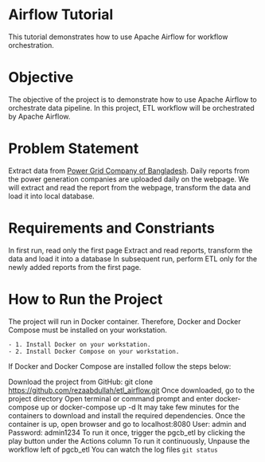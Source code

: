 # Airflow Tutorial
This tutorial demonstrates how to use Apache Airflow for workflow orchestration.

# Objective
The objective of the project is to demonstrate how to use Apache Airflow to orchestrate data pipeline. In this project, ETL workflow will be orchestrated by Apache Airflow.

# Problem Statement
Extract data from [Power Grid Company of Bangladesh](https://pgcb.gov.bd/site/page/0dd38e19-7c70-4582-95ba-078fccb609a8/-). Daily reports from the power generation companies are uploaded daily on the webpage. We will extract and read the report from the webpage, transform the data and load it into local database.

# Requirements and Constriants
In first run, read only the first page
Extract and read reports, transform the data and load it into a database
In subsequent run, perform ETL only for the newly added reports from the first page.

# How to Run the Project
The project will run in Docker container. Therefore, Docker and Docker Compose must be installed on your workstation.

    - 1. Install Docker on your workstation.
    - 2. Install Docker Compose on your workstation.
If Docker and Docker Compose are installed follow the steps below:

Download the project from GitHub: git clone https://github.com/rezaabdullah/etl_airflow.git
Once downloaded, go to the project directory
Open terminal or command prompt and enter docker-compose up or docker-compose up -d
It may take few minutes for the containers to download and install the required dependencies. Once the container is up, open browser and go to localhost:8080
User: admin and Password: admin1234
To run it once, trigger the pgcb_etl by clicking the play button under the Actions column
To run it continuously, Unpause the workflow left of pgcb_etl
You can watch the log files
`git status`

